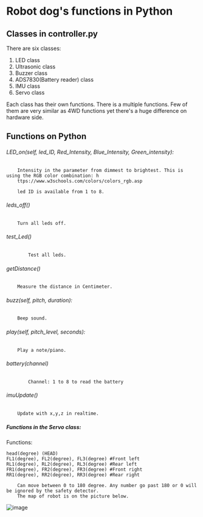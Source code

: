 # Robot dog's functions in Python
## Classes in controller.py
There are six classes:
1. LED class
2. Ultrasonic class
3. Buzzer class
4. ADS7830(Battery reader) class
5. IMU class
6. Servo class

Each class has their own functions. There is a multiple functions. Few of them are very similar as 4WD functions yet there's a huge difference on hardware side. 

## Functions on Python
###### LED_on(self, led_ID, Red_Intensity, Blue_Intensity, Green_intensity):
```
	Intensity in the parameter from dimmest to brightest. This is using the RGB color combination: h
	ttps://www.w3schools.com/colors/colors_rgb.asp
	
	led ID is available from 1 to 8.
```

###### leds_off()
```
	Turn all leds off.
```

###### test_Led()
```
        Test all leds.
```

###### getDistance()
```
	Measure the distance in Centimeter.
```
###### buzz(self, pitch, duration):
```
	Beep sound.
```
###### play(self, pitch_level, seconds):
```
	Play a note/piano.
```

###### battery(channel)
```
        Channel: 1 to 8 to read the battery
```
###### imuUpdate()
```
	Update with x,y,z in realtime.
```

##### Functions in the Servo class:
Functions: 
```
head(degree) (HEAD)
FL1(degree), FL2(degree), FL3(degree) #Front left
RL1(degree), RL2(degree), RL3(degree) #Rear left
FR1(degree), FR2(degree), FR3(degree) #Front right
RR1(degree), RR2(degree), RR3(degree) #Rear right
```
```
	Can move between 0 to 180 degree. Any number go past 180 or 0 will be ignored by the safety detector. 
	The map of robot is on the picture below.
```
![image](https://user-images.githubusercontent.com/65916520/127222119-cf8c231f-684c-4797-9098-c85750a9f6fb.png)

